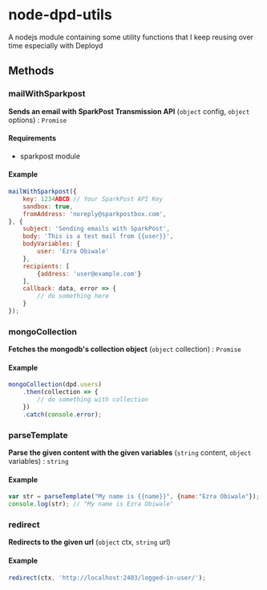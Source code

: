 
# node-dpd-utils
A nodejs module containing some utility functions that I keep reusing over time especially with Deployd

## Methods

### mailWithSparkpost
**Sends an email with SparkPost Transmission API**
(`object` config, `object` options) : `Promise`

#### Requirements
-   sparkpost module

#### Example

````js
mailWithSparkpost({
    key: 1234ABCD // Your SparkPost API Key
    sandbox: true,
    fromAddress: 'noreply@sparkpostbox.com',
}, {
    subject: 'Sending emails with SparkPost',
    body: 'This is a test mail from {{user}}',
    bodyVariables: {
        user: 'Ezra Obiwale'
    },
    recipients: [
        {address: 'user@example.com'}
    ],
    callback: data, error => {
        // do something here
    }
});
````

### mongoCollection 
**Fetches the mongodb's collection object**
(`object` collection) : `Promise`

#### Example

````js
mongoCollection(dpd.users)
    .then(collection => {
        // do something with collection
    })
    .catch(console.error);
````

### parseTemplate 
**Parse the given content with the given variables**
(`string` content, `object` variables) : `string`

#### Example

````js
var str = parseTemplate("My name is {{name}}", {name:"Ezra Obiwale"});
console.log(str); // "My name is Ezra Obiwale"
````


### redirect
**Redirects to the given url**
(`object` ctx, `string` url)

#### Example

````js
redirect(ctx, 'http://localhost:2403/logged-in-user/');
````